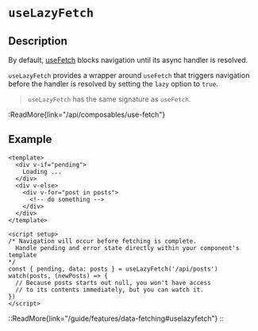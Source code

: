 # `useLazyFetch`

## Description

By default, [useFetch](/api/composables/use-fetch) blocks navigation until its async handler is resolved.

`useLazyFetch` provides a wrapper around `useFetch` that triggers navigation before the handler is resolved by setting the `lazy` option to `true`.

> `useLazyFetch` has the same signature as `useFetch`.

:ReadMore{link="/api/composables/use-fetch"}

## Example

```vue
<template>
  <div v-if="pending">
    Loading ...
  </div>
  <div v-else>
    <div v-for="post in posts">
      <!-- do something -->
    </div>
  </div>
</template>

<script setup>
/* Navigation will occur before fetching is complete.
  Handle pending and error state directly within your component's template
*/
const { pending, data: posts } = useLazyFetch('/api/posts')
watch(posts, (newPosts) => {
  // Because posts starts out null, you won't have access
  // to its contents immediately, but you can watch it.
})
</script>
```

::ReadMore{link="/guide/features/data-fetching#uselazyfetch"}
::
